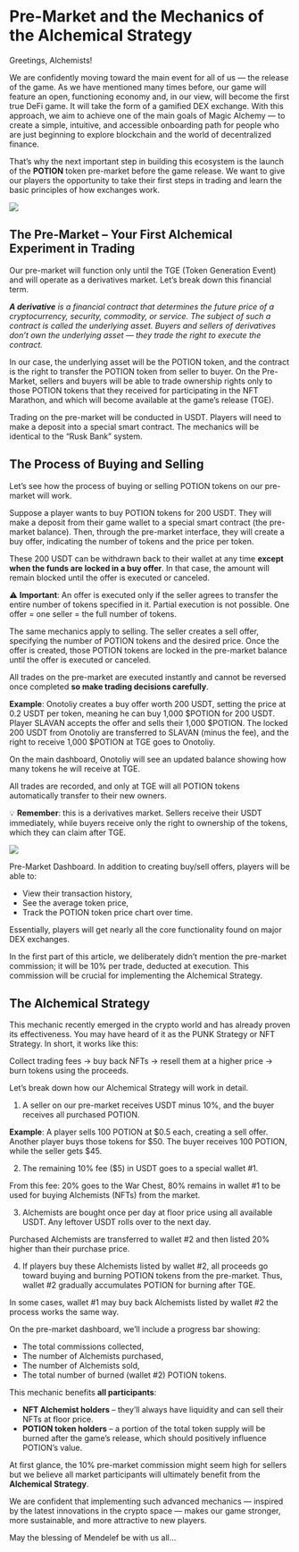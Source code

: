 # Pre-Market and the Mechanics of the Alchemical Strategy

Greetings, Alchemists!

We are confidently moving toward the main event for all of us — the release of the game. As we have mentioned many times before, our game will feature an open, functioning economy and, in our view, will become the first true DeFi game. It will take the form of a gamified DEX exchange. With this approach, we aim to achieve one of the main goals of Magic Alchemy — to create a simple, intuitive, and accessible onboarding path for people who are just beginning to explore blockchain and the world of decentralized finance.

That’s why the next important step in building this ecosystem is the launch of the **POTION** token pre-market before the game release. We want to give our players the opportunity to take their first steps in trading and learn the basic principles of how exchanges work.

![](1.2x.jpg)
## The Pre-Market – Your First Alchemical Experiment in Trading
Our pre-market will function only until the TGE (Token Generation Event) and will operate as a derivatives market. Let’s break down this financial term.

***A derivative** is a financial contract that determines the future price of a cryptocurrency, security, commodity, or service. The subject of such a contract is called the underlying asset. Buyers and sellers of derivatives don’t own the underlying asset — they trade the right to execute the contract.*

In our case, the underlying asset will be the POTION token, and the contract is the right to transfer the POTION token from seller to buyer. On the Pre-Market, sellers and buyers will be able to trade ownership rights only to those POTION tokens that they received for participating in the NFT Marathon, and which will become available at the game’s release (TGE).

Trading on the pre-market will be conducted in USDT. Players will need to make a deposit into a special smart contract. The mechanics will be identical to the “Rusk Bank” system.

## The Process of Buying and Selling
Let’s see how the process of buying or selling POTION tokens on our pre-market will work.

Suppose a player wants to buy POTION tokens for 200 USDT. They will make a deposit from their game wallet to a special smart contract (the pre-market balance). Then, through the pre-market interface, they will create a buy offer, indicating the number of tokens and the price per token.

These 200 USDT can be withdrawn back to their wallet at any time **except when the funds are locked in a buy offer**. In that case, the amount will remain blocked until the offer is executed or canceled.

⚠️ **Important**: An offer is executed only if the seller agrees to transfer the entire number of tokens specified in it. Partial execution is not possible.
 One offer = one seller = the full number of tokens.

The same mechanics apply to selling. The seller creates a sell offer, specifying the number of POTION tokens and the desired price. Once the offer is created, those POTION tokens are locked in the pre-market balance until the offer is executed or canceled.

All trades on the pre-market are executed instantly and cannot be reversed once completed  **so make trading decisions carefully**.

**Example**:
Onotoliy creates a buy offer worth 200 USDT, setting the price at 0.2 USDT per token, meaning he can buy 1,000 $POTION for 200 USDT.
 Player SLAVAN accepts the offer and sells their 1,000 $POTION. The locked 200 USDT from Onotoliy are transferred to SLAVAN (minus the fee), and the right to receive 1,000 $POTION at TGE goes to Onotoliy.
 
On the main dashboard, Onotoliy will see an updated balance showing how many tokens he will receive at TGE.

All trades are recorded, and only at TGE will all POTION tokens automatically transfer to their new owners.

💡 **Remember**: this is a derivatives market. Sellers receive their USDT immediately, while buyers receive only the right to ownership of the tokens, which they can claim after TGE.

![](2.2x.png)

Pre-Market Dashboard. In addition to creating buy/sell offers, players will be able to:
* View their transaction history,
* See the average token price,
* Track the POTION token price chart over time.


Essentially, players will get nearly all the core functionality found on major DEX exchanges.

In the first part of this article, we deliberately didn’t mention the pre-market commission; it will be 10% per trade, deducted at execution.
This commission will be crucial for implementing the Alchemical Strategy.

## The Alchemical Strategy
This mechanic recently emerged in the crypto world and has already proven its effectiveness. You may have heard of it as the PUNK Strategy or NFT Strategy.
 In short, it works like this:
 
   Collect trading fees → buy back NFTs → resell them at a higher price → burn tokens using the proceeds.
 
Let’s break down how our Alchemical Strategy will work in detail.

1) A seller on our pre-market receives USDT minus 10%, and the buyer receives all purchased POTION.

**Example**:
 A player sells 100 POTION at $0.5 each, creating a sell offer. Another player buys those tokens for $50.
 The buyer receives 100 POTION, while the seller gets $45.
 
 2) The remaining 10% fee ($5) in USDT goes to a special wallet #1.

From this fee:
20% goes to the War Chest,
80% remains in wallet #1 to be used for buying Alchemists (NFTs) from the market.


3) Alchemists are bought once per day at floor price using all available USDT. Any leftover USDT rolls over to the next day.

Purchased Alchemists are transferred to wallet #2 and then listed 20% higher than their purchase price.

4) If players buy these Alchemists listed by wallet #2, all proceeds go toward buying and burning POTION tokens from the pre-market.
 Thus, wallet #2 gradually accumulates POTION for burning after TGE.
 
In some cases, wallet #1 may buy back Alchemists listed by wallet #2 the process works the same way.

On the pre-market dashboard, we’ll include a progress bar showing:
* The total commissions collected,
* The number of Alchemists purchased,
* The number of Alchemists sold,
* The total number of burned (wallet #2) POTION tokens.

This mechanic benefits **all participants**:

* **NFT Alchemist holders** – they’ll always have liquidity and can sell their NFTs at floor price.
* **POTION token holders** – a portion of the total token supply will be burned after the game’s release, which should positively influence POTION’s value.

At first glance, the 10% pre-market commission might seem high for sellers but we believe all market participants will ultimately benefit from the **Alchemical Strategy**.

We are confident that implementing such advanced mechanics — inspired by the latest innovations in the crypto space — makes our game stronger, more sustainable, and more attractive to new players.

May the blessing of Mendelef be with us all…
